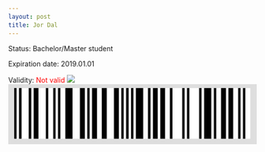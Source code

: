 ```yaml
---
layout: post
title: Jor Dal
---
```


Status: Bachelor/Master student

Expiration date: 2019.01.01

Validity: <font color="red"> Not valid</font> 
![](/members/img/Jor_Dal.png)
![](/members/img/bar.png)
